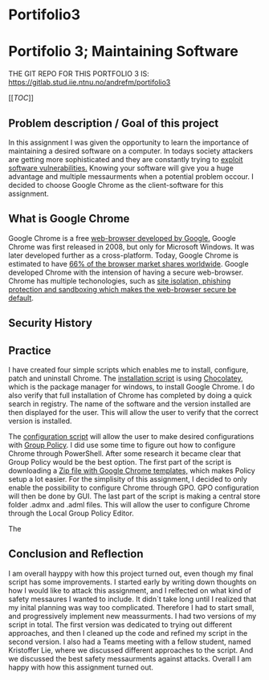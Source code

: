 # Portifolio3

# Portifolio 3; Maintaining Software

THE GIT REPO FOR THIS PORTFOLIO 3 IS: https://gitlab.stud.iie.ntnu.no/andrefm/portifolio3

[[_TOC_]]

## Problem description / Goal of this project
In this assignment I was given the opportunity to learn the importance of maintaining a desired software on a computer. In todays society attackers are getting more sophisticated and they are constantly trying to [exploit software vulnerabilities.](https://searchsecurity.techtarget.com/definition/exploit) Knowing your software will give you a huge advantage and multiple messaurments when a potential problem occour. I decided to choose Google Chrome as the client-software for this assignment.
   
## What is Google Chrome
Google Chrome is a free [web-browser developed by Google.](https://en.wikipedia.org/wiki/Google_Chrome) Google Chrome was first released in 2008, but only for Microsoft Windows. It was later developed further as a cross-platform. Today, Google Chrome is estimated to have [66% of the browser market shares worldwide](https://en.wikipedia.org/wiki/Google_Chrome). Google developed Chrome with the intension of having a secure web-browser. Chrome has multiple techonologies, such as [site isolation, phishing protection and sandboxing which makes the web-browser secure be default](https://safety.google/chrome/). 

## Security History 

## Practice
I have created four simple scripts which enables me to install, configure, patch and uninstall Chrome. The [installation script](https://gitlab.stud.iie.ntnu.no/andrefm/portifolio3/-/blob/master/Install-Chrome.ps1) is using [Chocolatey,](https://chocolatey.org/) which is the package manager for windows, to install Google Chrome. I do also verify that full installation of Chrome has completed by doing a quick search in registry. The name of the software and the version installed are then displayed for the user. This will allow the user to verify that the correct version is installed.

The [configuration script](https://gitlab.stud.iie.ntnu.no/andrefm/portifolio3/-/blob/master/Enable-configurationPossibility.ps1) will allow the user to make desired configurations with [Group Policy](https://en.wikipedia.org/wiki/Group_Policy). I did use some time to figure out how to configure Chrome through PowerShell. After some research it became clear that Group Policy would be the best option. The first part of the script is downloading a [Zip file with Google Chrome templates,](https://support.google.com/chrome/a/answer/187202?hl=en#zippy=%2Cwindows) which makes Policy setup a lot easier. For the simplisity of this assignment, I decided to only enable the possibility to configure Chrome through GPO. GPO configuration will then be done by GUI. The last part of the script is making a central store folder .admx and .adml files. This will allow the user to configure Chrome through the Local Group Policy Editor.

The 

## Conclusion and Reflection
I am overall hayppy with how this project turned out, even though my final script has some improvements. I started early by writing down thoughts on how I would like to attack this assignment, and I relfected on what kind of safety messaures I wanted to include. It didn´t take long until I realized that my inital planning was way too complicated. Therefore I had to start small, and progressively implement new meassurments. I had two versions of my script in total. The first version was dedicated to trying out different approaches, and then I cleaned up the code and refined my script in the second version. I also had a Teams meeting with a fellow student, named Kristoffer Lie, where we discussed different approaches to the script. And we discussed the best safety messaurments against attacks. Overall I am happy with how this assignment turned out.

